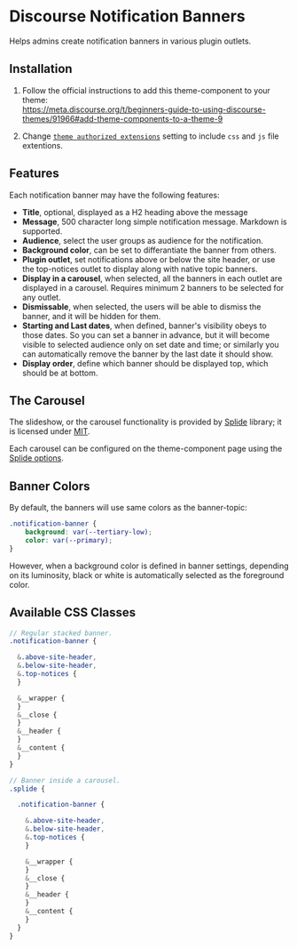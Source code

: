 # Discourse Notification Banners

Helps admins create notification banners in various plugin outlets.

## Installation

1. Follow the official instructions to add this theme-component to your theme:  
<https://meta.discourse.org/t/beginners-guide-to-using-discourse-themes/91966#add-theme-components-to-a-theme-9>

2. Change [`theme authorized extensions`](/admin/site_settings/category/files?filter=theme%20authorized%20extensions) setting to include `css` and `js` file extentions.

## Features

Each notification banner may have the following features:

* **Title**, optional, displayed as a H2 heading above the message
* **Message**, 500 character long simple notification message. Markdown is supported.
* **Audience**, select the user groups as audience for the notification.
* **Background color**, can be set to differantiate the banner from others.
* **Plugin outlet**, set notifications above or below the site header, or use the top-notices outlet to display along with native topic banners.
* **Display in a carousel**, when selected, all the banners in each outlet are displayed in a carousel. Requires minimum 2 banners to be selected for any outlet.
* **Dismissable**, when selected, the users will be able to dismiss the banner, and it will be hidden for them.
* **Starting and Last dates**, when defined, banner's visibility obeys to those dates. So you can set a banner in advance, but it will become visible to selected audience only on set date and time; or similarly you can automatically remove the banner by the last date it should show.
* **Display order**, define which banner should be displayed top, which should be at bottom.

## The Carousel

The slideshow, or the carousel functionality is provided by [Splide](https://splidejs.com/) library; it is licensed under [MIT](https://github.com/Splidejs/splide/blob/d7e1f08e6b4f4b02a7c6ccbfbeb2d569d85715e6/LICENSE).

Each carousel can be configured on the theme-component page using the [Splide options](https://splidejs.com/guides/options/).

## Banner Colors

By default, the banners will use same colors as the banner-topic:

```scss
.notification-banner {
    background: var(--tertiary-low);
    color: var(--primary);
}
```

However, when a background color is defined in banner settings, depending on its luminosity, black or white is automatically selected as the foreground color.

## Available CSS Classes

```scss
// Regular stacked banner.
.notification-banner {

  &.above-site-header,
  &.below-site-header,
  &.top-notices {
  }

  &__wrapper {
  }
  &__close {
  }
  &__header {
  }
  &__content {
  }
}

// Banner inside a carousel.
.splide {

  .notification-banner {

    &.above-site-header,
    &.below-site-header,
    &.top-notices {
    }

    &__wrapper {
    }
    &__close {
    }
    &__header {
    }
    &__content {
    }
  }
}
```
